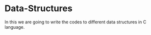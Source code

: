 # Data-Structures
In this we are going to write the codes to different data structures in C language.
